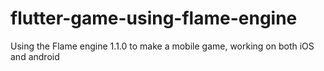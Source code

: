 # flutter-game-using-flame-engine
Using the Flame engine 1.1.0 to make a mobile game, working on both iOS and android 
